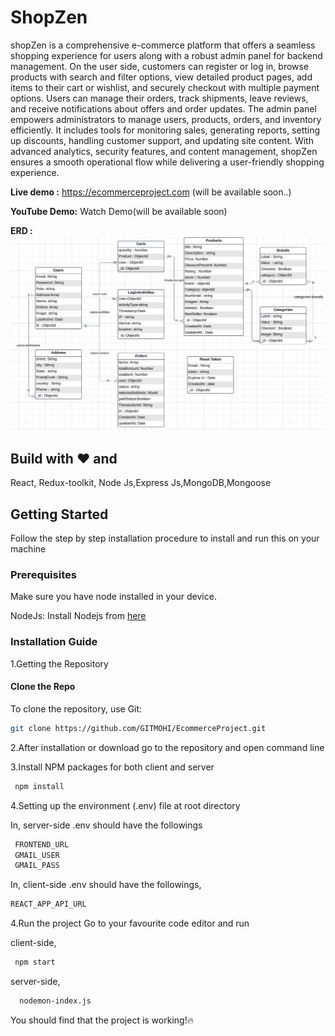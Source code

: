 
# ShopZen

shopZen is a comprehensive e-commerce platform that offers a seamless shopping experience for users along with a robust admin panel for backend management. On the user side, customers can register or log in, browse products with search and filter options, view detailed product pages, add items to their cart or wishlist, and securely checkout with multiple payment options. Users can manage their orders, track shipments, leave reviews, and receive notifications about offers and order updates. The admin panel empowers administrators to manage users, products, orders, and inventory efficiently. It includes tools for monitoring sales, generating reports, setting up discounts, handling customer support, and updating site content. With advanced analytics, security features, and content management, shopZen ensures a smooth operational flow while delivering a user-friendly shopping experience.

**Live demo :** https://ecommerceproject.com (will be available soon..)


**YouTube Demo:** Watch Demo(will be available soon)

**ERD :** ![Alt text](./shopzenErd.png)



## Build with ❤️ and 
React, Redux-toolkit, Node Js,Express Js,MongoDB,Mongoose


## Getting Started
Follow the step by step installation procedure to install and run this on your machine

### Prerequisites
Make sure you have node installed in your device.

NodeJs: Install Nodejs from [here](https://nodejs.org/en/download/)

### Installation Guide

1.Getting the Repository

#### Clone the Repo

To clone the repository, use Git:

```bash
git clone https://github.com/GITMOHI/EcommerceProject.git 

```
2.After installation or download go to the repository and open command line

3.Install NPM packages for both client and server
```bash 
 npm install

 ```
 4.Setting up the environment (.env) file at root directory 
 
 In, server-side .env should have the followings

```bash
 FRONTEND_URL
 GMAIL_USER
 GMAIL_PASS

 ```
 In, client-side .env should have the followings,
 ```bash
 REACT_APP_API_URL
 ```
4.Run the project
Go to your favourite code editor and run

client-side,
```bash
 npm start 
 ```

 server-side,
 ```bash
   nodemon-index.js
```
You should find that the project is working!🔥




